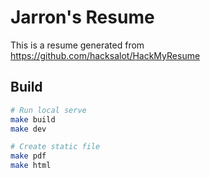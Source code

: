 # Jarron's Resume
This is a resume generated from https://github.com/hacksalot/HackMyResume


## Build
```bash
# Run local serve
make build
make dev

# Create static file
make pdf
make html
```
